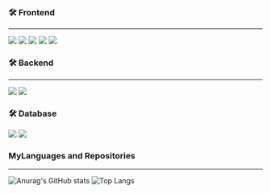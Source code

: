 ### 🛠 Frontend

---

<img src="https://img.shields.io/badge/CSS3-1572B6?style=flat-square&logo=CSS3&logoColor=white"/> </t>
<img src="https://img.shields.io/badge/HTML5-E34F26?style=flat-square&logo=HTML5&logoColor=white"/> 
<img src="https://img.shields.io/badge/JavaScript-F7DF1E?style=flat-square&logo=JavaScript&logoColor=white"/>
<img src="https://img.shields.io/badge/TypeScript-3178C6?style=flat-square&logo=typescript&logoColor=white" />
<img src="https://img.shields.io/badge/React-61DAFB?style=flat-square&logo=React&logoColor=white"/>

### 🛠 Backend

---

<img src="https://img.shields.io/badge/Node.Js-339933?style=flat-square&logo=node.js&logoColor=white" />
<img src="https://img.shields.io/badge/Express-000000?style=flat-square&logo=express&logoColor=white" />

### 🛠 Database

<img src="https://img.shields.io/badge/Oracle-F80000?style=flat-square&logo=oracle&logoColor=white" />
<img src="https://img.shields.io/badge/MySql-4479A1?style=flat-square&logo=mysql&logoColor=white" />

### MyLanguages and Repositories

---

![Anurag's GitHub stats](https://github-readme-stats.vercel.app/api?username=JungJihun1012&show_icons=true&theme=tokyonight)
![Top Langs](https://github-readme-stats.vercel.app/api/top-langs/?username=Jungjihun1012&layout=compact)
